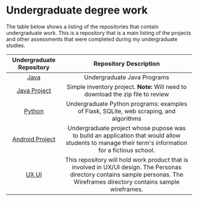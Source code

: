 # Undergraduate degree work

The table below shows a listing of the repositories that contain undergraduate work. This is a repository that is a main listing of the projects and other assessments that were completed during my undergraduate studies.




|**Undergraduate Repository**|**Repository Description**| 
|:-----:|:-----:|
|[Java](https://github.com/HeinoPortfolio/Java) | Undergraduate Java Programs| 
|[Java Project](https://github.com/HeinoPortfolio/Java-Project)|Simple inventory project.  **Note:** Will need to download the zip file to review|
|[Python](https://github.com/HeinoPortfolio/Python)| Undergraduate Python programs: examples of Flask, SQLite, web scraping, and algorithms|
|[Android Project](https://github.com/HeinoPortfolio/AndroidProject)|Undergraduate project whose pupose was to build an application that would allow students to manage their term's information for a fictious school.|
|[UX UI](https://github.com/HeinoPortfolio/UX-UI)|This repository will hold work product that is involved in UX/UI design. The Personas directory contains sample personas. The Wireframes directory contains sample wireframes.|

